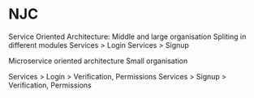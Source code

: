 # NJC
Service Oriented Architecture:
Middle and large organisation
Spliting in different modules
Services > Login
Services > Signup

Microservice oriented architecture
Small organisation

Services > Login > Verification, Permissions
Services > Signup > Verification, Permissions
